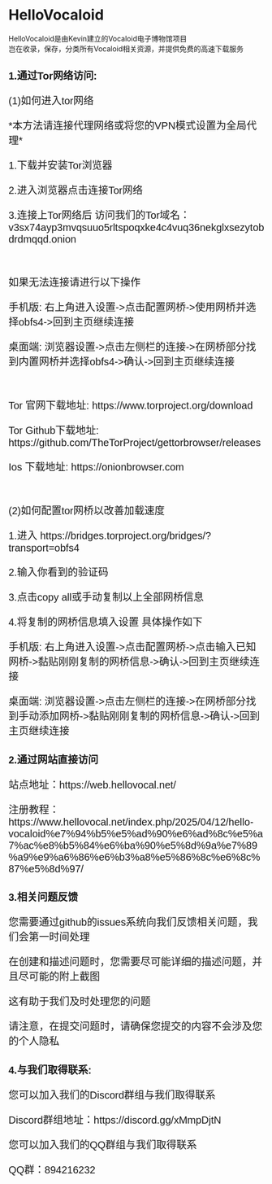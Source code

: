 # HelloVocaloid
HelloVocaloid是由Kevin建立的Vocaloid电子博物馆项目
<br>岂在收录，保存，分类所有Vocaloid相关资源，并提供免费的高速下载服务
<br>
<h1 style="font-family:arial;font-size:20px;">1.通过Tor网络访问:</h1>
<p style="font-family:arial;font-size:20px;">(1)如何进入tor网络</p> 
<p style="font-family:arial;font-size:20px;">*本方法请连接代理网络或将您的VPN模式设置为全局代理*</p>
<p style="font-family:arial;font-size:20px;">1.下载并安装Tor浏览器</p>
<p style="font-family:arial;font-size:20px;">2.进入浏览器点击连接Tor网络</p>
<p style="font-family:arial;font-size:20px;">3.连接上Tor网络后 访问我们的Tor域名：v3sx74ayp3mvqsuuo5rltspoqxke4c4vuq36nekglxsezytobdrdmqqd.onion</p>
<br />
<p style="font-family:arial;font-size:20px;">如果无法连接请进行以下操作</p>
<p style="font-family:arial;font-size:20px;">手机版: 右上角进入设置->点击配置网桥->使用网桥并选择obfs4->回到主页继续连接</p> 
<p style="font-family:arial;font-size:20px;">桌面端: 浏览器设置->点击左侧栏的连接->在网桥部分找到内置网桥并选择obfs4->确认->回到主页继续连接</p> 
&nbsp;
<p style="font-family:arial;font-size:20px;">Tor 官网下载地址: https://www.torproject.org/download</p> 
<p style="font-family:arial;font-size:20px;">Tor Github下载地址: https://github.com/TheTorProject/gettorbrowser/releases</p> 
<p style="font-family:arial;font-size:20px;">Ios 下载地址: https://onionbrowser.com</p> 
&nbsp;
<p style="font-family:arial;font-size:20px;">(2)如何配置tor网桥以改善加载速度</p> 
<p style="font-family:arial;font-size:20px;">1.进入 https://bridges.torproject.org/bridges/?transport=obfs4</p> 
<p style="font-family:arial;font-size:20px;">2.输入你看到的验证码</p> 
<p style="font-family:arial;font-size:20px;">3.点击copy all或手动复制以上全部网桥信息</p> 
<p style="font-family:arial;font-size:20px;">4.将复制的网桥信息填入设置 具体操作如下</p> 
<p style="font-family:arial;font-size:20px;">手机版: 右上角进入设置->点击配置网桥->点击输入已知网桥->黏贴刚刚复制的网桥信息->确认->回到主页继续连接</p> 
<p style="font-family:arial;font-size:20px;">桌面端: 浏览器设置->点击左侧栏的连接->在网桥部分找到手动添加网桥->黏贴刚刚复制的网桥信息->确认->回到主页继续连接</p> 
<h1 style="font-family:arial;font-size:20px;">2.通过网站直接访问</h1>
<p style="font-family:arial;font-size:20px;">站点地址：https://web.hellovocal.net/</p> 
<p style="font-family:arial;font-size:20px;">注册教程：https://www.hellovocal.net/index.php/2025/04/12/hello-vocaloid%e7%94%b5%e5%ad%90%e6%ad%8c%e5%a7%ac%e8%b5%84%e6%ba%90%e5%8d%9a%e7%89%a9%e9%a6%86%e6%b3%a8%e5%86%8c%e6%8c%87%e5%8d%97/</p>
<h1 style="font-family:arial;font-size:20px;">3.相关问题反馈</h1>
<p style="font-family:arial;font-size:20px;">您需要通过github的issues系统向我们反馈相关问题，我们会第一时间处理</p> 
<p style="font-family:arial;font-size:20px;">在创建和描述问题时，您需要尽可能详细的描述问题，并且尽可能的附上截图</p>
<p style="font-family:arial;font-size:20px;">这有助于我们及时处理您的问题</p>
<p style="font-family:arial;font-size:20px;">请注意，在提交问题时，请确保您提交的内容不会涉及您的个人隐私</p>

<h1 style="font-family:arial;font-size:20px;">4.与我们取得联系:</h1>
<p style="font-family:arial;font-size:20px;">您可以加入我们的Discord群组与我们取得联系</p> 
<p style="font-family:arial;font-size:20px;">Discord群组地址：https://discord.gg/xMmpDjtN</p>
<p style="font-family:arial;font-size:20px;">您可以加入我们的QQ群组与我们取得联系</p>
<p style="font-family:arial;font-size:20px;">QQ群：894216232</p>
